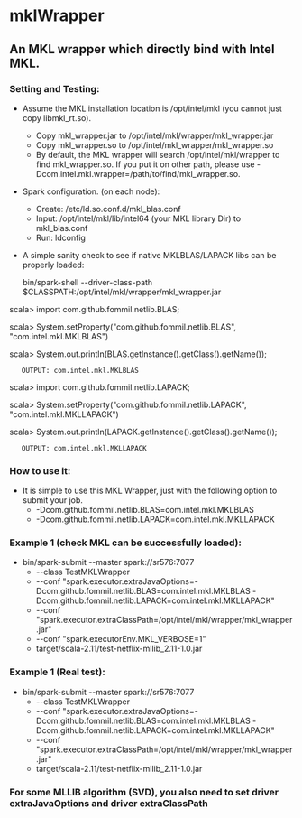 # mklWrapper
## An MKL wrapper which directly bind with Intel MKL.

### Setting and Testing:

- Assume the MKL installation location is /opt/intel/mkl (you cannot just copy libmkl_rt.so).
  - Copy mkl_wrapper.jar to /opt/intel/mkl/wrapper/mkl_wrapper.jar
  - Copy mkl_wrapper.so to /opt/intel/mkl_wrapper/mkl_wrapper.so
  - By default, the MKL wrapper will search /opt/intel/mkl/wrapper to find mkl_wrapper.so. If you put it on other path, please use -Dcom.intel.mkl.wrapper=/path/to/find/mkl_wrapper.so. 
- Spark configuration. (on each node):
  - Create: /etc/ld.so.conf.d/mkl_blas.conf
  - Input: /opt/intel/mkl/lib/intel64 (your MKL library Dir) to mkl_blas.conf 
  - Run: ldconfig
- A simple sanity check to see if native MKLBLAS/LAPACK libs can be properly loaded:

   bin/spark-shell  --driver-class-path $CLASSPATH:/opt/intel/mkl/wrapper/mkl_wrapper.jar

scala> import com.github.fommil.netlib.BLAS;

scala> System.setProperty("com.github.fommil.netlib.BLAS", "com.intel.mkl.MKLBLAS")

scala> System.out.println(BLAS.getInstance().getClass().getName());

       OUTPUT: com.intel.mkl.MKLBLAS

scala> import com.github.fommil.netlib.LAPACK;

scala> System.setProperty("com.github.fommil.netlib.LAPACK", "com.intel.mkl.MKLLAPACK")

scala> System.out.println(LAPACK.getInstance().getClass().getName());

       OUTPUT: com.intel.mkl.MKLLAPACK

### How to use it: 

- It is simple to use this MKL Wrapper, just with the following option to submit your job.
  - -Dcom.github.fommil.netlib.BLAS=com.intel.mkl.MKLBLAS
  - -Dcom.github.fommil.netlib.LAPACK=com.intel.mkl.MKLLAPACK


### Example 1 (check MKL can be successfully loaded): 

- bin/spark-submit --master spark://sr576:7077
  - --class TestMKLWrapper
  - --conf "spark.executor.extraJavaOptions=-Dcom.github.fommil.netlib.BLAS=com.intel.mkl.MKLBLAS -Dcom.github.fommil.netlib.LAPACK=com.intel.mkl.MKLLAPACK"
  - --conf "spark.executor.extraClassPath=/opt/intel/mkl/wrapper/mkl_wrapper.jar"
  - --conf "spark.executorEnv.MKL_VERBOSE=1"
  - target/scala-2.11/test-netflix-mllib_2.11-1.0.jar

### Example 1 (Real test): 

- bin/spark-submit --master spark://sr576:7077
  - --class TestMKLWrapper
  - --conf "spark.executor.extraJavaOptions=-Dcom.github.fommil.netlib.BLAS=com.intel.mkl.MKLBLAS -Dcom.github.fommil.netlib.LAPACK=com.intel.mkl.MKLLAPACK"
  - --conf "spark.executor.extraClassPath=/opt/intel/mkl/wrapper/mkl_wrapper.jar"
  - target/scala-2.11/test-netflix-mllib_2.11-1.0.jar

### For some MLLIB algorithm (SVD), you also need to set driver extraJavaOptions and driver extraClassPath
